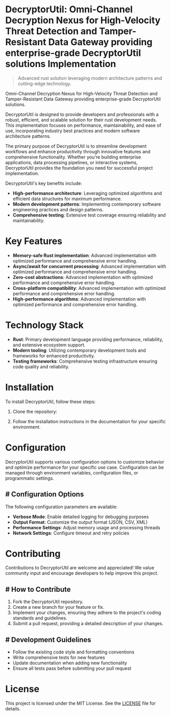 <!-- fallback_DecryptorUtil_20250804211234_66544 -->

# DecryptorUtil: Omni-Channel Decryption Nexus for High-Velocity Threat Detection and Tamper-Resistant Data Gateway providing enterprise-grade DecryptorUtil solutions Implementation
> Advanced rust solution leveraging modern architecture patterns and cutting-edge technology.

Omni-Channel Decryption Nexus for High-Velocity Threat Detection and Tamper-Resistant Data Gateway providing enterprise-grade DecryptorUtil solutions.

DecryptorUtil is designed to provide developers and professionals with a robust, efficient, and scalable solution for their rust development needs. This implementation focuses on performance, maintainability, and ease of use, incorporating industry best practices and modern software architecture patterns.

The primary purpose of DecryptorUtil is to streamline development workflows and enhance productivity through innovative features and comprehensive functionality. Whether you're building enterprise applications, data processing pipelines, or interactive systems, DecryptorUtil provides the foundation you need for successful project implementation.

DecryptorUtil's key benefits include:

* **High-performance architecture**: Leveraging optimized algorithms and efficient data structures for maximum performance.
* **Modern development patterns**: Implementing contemporary software engineering practices and design patterns.
* **Comprehensive testing**: Extensive test coverage ensuring reliability and maintainability.

# Key Features

* **Memory-safe Rust implementation**: Advanced implementation with optimized performance and comprehensive error handling.
* **Async/await for concurrent processing**: Advanced implementation with optimized performance and comprehensive error handling.
* **Zero-cost abstractions**: Advanced implementation with optimized performance and comprehensive error handling.
* **Cross-platform compatibility**: Advanced implementation with optimized performance and comprehensive error handling.
* **High-performance algorithms**: Advanced implementation with optimized performance and comprehensive error handling.

# Technology Stack

* **Rust**: Primary development language providing performance, reliability, and extensive ecosystem support.
* **Modern tooling**: Utilizing contemporary development tools and frameworks for enhanced productivity.
* **Testing frameworks**: Comprehensive testing infrastructure ensuring code quality and reliability.

# Installation

To install DecryptorUtil, follow these steps:

1. Clone the repository:


2. Follow the installation instructions in the documentation for your specific environment.

# Configuration

DecryptorUtil supports various configuration options to customize behavior and optimize performance for your specific use case. Configuration can be managed through environment variables, configuration files, or programmatic settings.

## # Configuration Options

The following configuration parameters are available:

* **Verbose Mode**: Enable detailed logging for debugging purposes
* **Output Format**: Customize the output format (JSON, CSV, XML)
* **Performance Settings**: Adjust memory usage and processing threads
* **Network Settings**: Configure timeout and retry policies

# Contributing

Contributions to DecryptorUtil are welcome and appreciated! We value community input and encourage developers to help improve this project.

## # How to Contribute

1. Fork the DecryptorUtil repository.
2. Create a new branch for your feature or fix.
3. Implement your changes, ensuring they adhere to the project's coding standards and guidelines.
4. Submit a pull request, providing a detailed description of your changes.

## # Development Guidelines

* Follow the existing code style and formatting conventions
* Write comprehensive tests for new features
* Update documentation when adding new functionality
* Ensure all tests pass before submitting your pull request

# License

This project is licensed under the MIT License. See the [LICENSE](https://github.com/coralnws/DecryptorUtil/blob/main/LICENSE) file for details.
